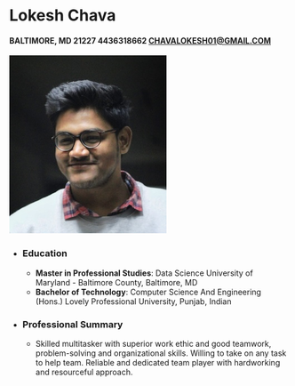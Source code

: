 # Lokesh Chava
#### BALTIMORE, MD 21227 4436318662 CHAVALOKESH01@GMAIL.COM
![Profile_image](Headshot.jpg)
 * ### Education 
   * **Master in Professional Studies**: Data Science
     University of Maryland - Baltimore County, Baltimore, MD
   * **Bachelor of Technology**: Computer Science And Engineering (Hons.)
     Lovely Professional University, Punjab, Indian
 * ### Professional Summary
   * Skilled multitasker with superior work ethic and good teamwork, problem-solving and organizational skills.
     Willing to take on any task to help team. Reliable and dedicated team player with hardworking and resourceful approach.
